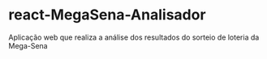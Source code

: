 # react-MegaSena-Analisador
Aplicação web que realiza a análise dos resultados do sorteio de loteria da Mega-Sena
